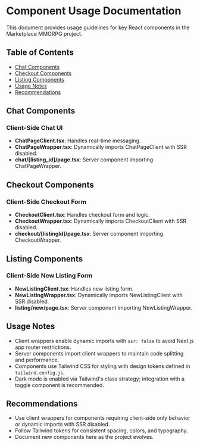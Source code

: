 # Component Usage Documentation

This document provides usage guidelines for key React components in the Marketplace MMORPG project.

## Table of Contents

* [Chat Components](#chat-components)
* [Checkout Components](#checkout-components)
* [Listing Components](#listing-components)
* [Usage Notes](#usage-notes)
* [Recommendations](#recommendations)

## Chat Components

### Client-Side Chat UI

* **ChatPageClient.tsx**: Handles real-time messaging.
* **ChatPageWrapper.tsx**: Dynamically imports ChatPageClient with SSR disabled.
* **chat/[listing_id]/page.tsx**: Server component importing ChatPageWrapper.

## Checkout Components

### Client-Side Checkout Form

* **CheckoutClient.tsx**: Handles checkout form and logic.
* **CheckoutWrapper.tsx**: Dynamically imports CheckoutClient with SSR disabled.
* **checkout/[listingId]/page.tsx**: Server component importing CheckoutWrapper.

## Listing Components

### Client-Side New Listing Form

* **NewListingClient.tsx**: Handles new listing form.
* **NewListingWrapper.tsx**: Dynamically imports NewListingClient with SSR disabled.
* **listing/new/page.tsx**: Server component importing NewListingWrapper.

## Usage Notes

* Client wrappers enable dynamic imports with `ssr: false` to avoid Next.js app router restrictions.
* Server components import client wrappers to maintain code splitting and performance.
* Components use Tailwind CSS for styling with design tokens defined in `tailwind.config.js`.
* Dark mode is enabled via Tailwind's class strategy; integration with a toggle component is recommended.

## Recommendations

* Use client wrappers for components requiring client-side only behavior or dynamic imports with SSR disabled.
* Follow Tailwind tokens for consistent spacing, colors, and typography.
* Document new components here as the project evolves.